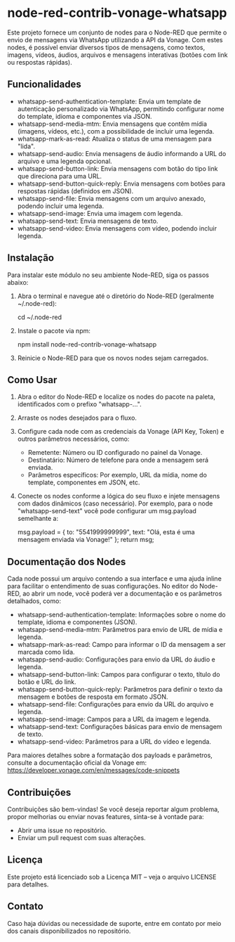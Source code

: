 # node-red-contrib-vonage-whatsapp

Este projeto fornece um conjunto de nodes para o Node-RED que permite o envio de mensagens via WhatsApp utilizando a API da Vonage. Com estes nodes, é possível enviar diversos tipos de mensagens, como textos, imagens, vídeos, áudios, arquivos e mensagens interativas (botões com link ou respostas rápidas).

## Funcionalidades

- whatsapp-send-authentication-template: Envia um template de autenticação personalizado via WhatsApp, permitindo configurar nome do template, idioma e componentes via JSON.
- whatsapp-send-media-mtm: Envia mensagens que contêm mídia (imagens, vídeos, etc.), com a possibilidade de incluir uma legenda.
- whatsapp-mark-as-read: Atualiza o status de uma mensagem para "lida".
- whatsapp-send-audio: Envia mensagens de áudio informando a URL do arquivo e uma legenda opcional.
- whatsapp-send-button-link: Envia mensagens com botão do tipo link que direciona para uma URL.
- whatsapp-send-button-quick-reply: Envia mensagens com botões para respostas rápidas (definidos em JSON).
- whatsapp-send-file: Envia mensagens com um arquivo anexado, podendo incluir uma legenda.
- whatsapp-send-image: Envia uma imagem com legenda.
- whatsapp-send-text: Envia mensagens de texto.
- whatsapp-send-video: Envia mensagens com vídeo, podendo incluir legenda.

## Instalação

Para instalar este módulo no seu ambiente Node-RED, siga os passos abaixo:

1. Abra o terminal e navegue até o diretório do Node-RED (geralmente ~/.node-red):

   cd ~/.node-red

2. Instale o pacote via npm:

   npm install node-red-contrib-vonage-whatsapp

3. Reinicie o Node-RED para que os novos nodes sejam carregados.

## Como Usar

1. Abra o editor do Node-RED e localize os nodes do pacote na paleta, identificados com o prefixo "whatsapp-...".
2. Arraste os nodes desejados para o fluxo.
3. Configure cada node com as credenciais da Vonage (API Key, Token) e outros parâmetros necessários, como:
   - Remetente: Número ou ID configurado no painel da Vonage.
   - Destinatário: Número de telefone para onde a mensagem será enviada.
   - Parâmetros específicos: Por exemplo, URL da mídia, nome do template, componentes em JSON, etc.
4. Conecte os nodes conforme a lógica do seu fluxo e injete mensagens com dados dinâmicos (caso necessário). Por exemplo, para o node "whatsapp-send-text" você pode configurar um msg.payload semelhante a:

   msg.payload = {
       to: "5541999999999",
       text: "Olá, esta é uma mensagem enviada via Vonage!"
   };
   return msg;

## Documentação dos Nodes

Cada node possui um arquivo contendo a sua interface e uma ajuda inline para facilitar o entendimento de suas configurações. No editor do Node-RED, ao abrir um node, você poderá ver a documentação e os parâmetros detalhados, como:

- whatsapp-send-authentication-template: Informações sobre o nome do template, idioma e componentes (JSON).
- whatsapp-send-media-mtm: Parâmetros para envio de URL de mídia e legenda.
- whatsapp-mark-as-read: Campo para informar o ID da mensagem a ser marcada como lida.
- whatsapp-send-audio: Configurações para envio da URL do áudio e legenda.
- whatsapp-send-button-link: Campos para configurar o texto, título do botão e URL do link.
- whatsapp-send-button-quick-reply: Parâmetros para definir o texto da mensagem e botões de resposta em formato JSON.
- whatsapp-send-file: Configurações para envio da URL do arquivo e legenda.
- whatsapp-send-image: Campos para a URL da imagem e legenda.
- whatsapp-send-text: Configurações básicas para envio de mensagem de texto.
- whatsapp-send-video: Parâmetros para a URL do vídeo e legenda.

Para maiores detalhes sobre a formatação dos payloads e parâmetros, consulte a documentação oficial da Vonage em:
https://developer.vonage.com/en/messages/code-snippets

## Contribuições

Contribuições são bem-vindas! Se você deseja reportar algum problema, propor melhorias ou enviar novas features, sinta-se à vontade para:
- Abrir uma issue no repositório.
- Enviar um pull request com suas alterações.

## Licença

Este projeto está licenciado sob a Licença MIT – veja o arquivo LICENSE para detalhes.

## Contato

Caso haja dúvidas ou necessidade de suporte, entre em contato por meio dos canais disponibilizados no repositório.

